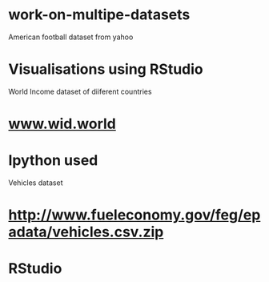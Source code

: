 # work-on-multipe-datasets

American football dataset from yahoo
# Visualisations using RStudio

World Income dataset of diiferent countries 
# www.wid.world
# Ipython used

Vehicles dataset
# http://www.fueleconomy.gov/feg/epadata/vehicles.csv.zip
# RStudio

